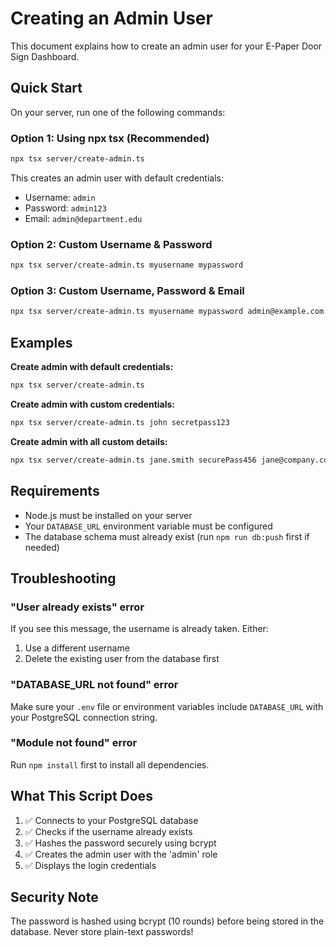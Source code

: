 # Creating an Admin User

This document explains how to create an admin user for your E-Paper Door Sign Dashboard.

## Quick Start

On your server, run one of the following commands:

### Option 1: Using npx tsx (Recommended)
```bash
npx tsx server/create-admin.ts
```

This creates an admin user with default credentials:
- Username: `admin`
- Password: `admin123`
- Email: `admin@department.edu`

### Option 2: Custom Username & Password
```bash
npx tsx server/create-admin.ts myusername mypassword
```

### Option 3: Custom Username, Password & Email
```bash
npx tsx server/create-admin.ts myusername mypassword admin@example.com
```

## Examples

**Create admin with default credentials:**
```bash
npx tsx server/create-admin.ts
```

**Create admin with custom credentials:**
```bash
npx tsx server/create-admin.ts john secretpass123
```

**Create admin with all custom details:**
```bash
npx tsx server/create-admin.ts jane.smith securePass456 jane@company.com
```

## Requirements

- Node.js must be installed on your server
- Your `DATABASE_URL` environment variable must be configured
- The database schema must already exist (run `npm run db:push` first if needed)

## Troubleshooting

### "User already exists" error
If you see this message, the username is already taken. Either:
1. Use a different username
2. Delete the existing user from the database first

### "DATABASE_URL not found" error
Make sure your `.env` file or environment variables include `DATABASE_URL` with your PostgreSQL connection string.

### "Module not found" error
Run `npm install` first to install all dependencies.

## What This Script Does

1. ✅ Connects to your PostgreSQL database
2. ✅ Checks if the username already exists
3. ✅ Hashes the password securely using bcrypt
4. ✅ Creates the admin user with the 'admin' role
5. ✅ Displays the login credentials

## Security Note

The password is hashed using bcrypt (10 rounds) before being stored in the database. Never store plain-text passwords!
